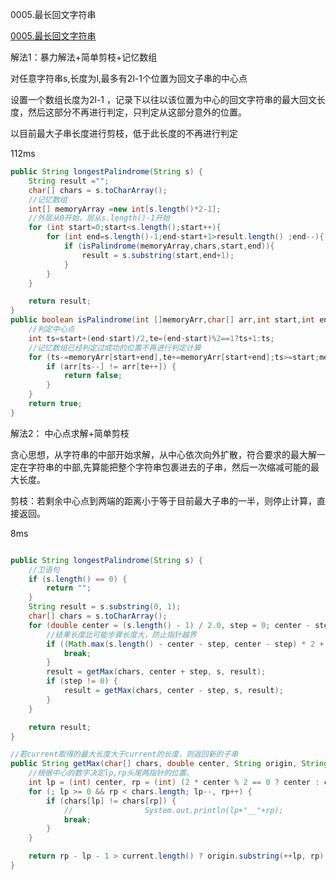 0005.最长回文字符串

[0005.最长回文字符串
](https://leetcode-cn.com/problems/longest-palindromic-substring/)

解法1：暴力解法+简单剪枝+记忆数组

对任意字符串s,长度为l,最多有2l-1个位置为回文子串的中心点

设置一个数组长度为2l-1 ，记录下以往以该位置为中心的回文字符串的最大回文长度，然后这部分不再进行判定，只判定从这部分意外的位置。

以目前最大子串长度进行剪枝，低于此长度的不再进行判定

112ms

```java
public String longestPalindrome(String s) {
    String result ="";
    char[] chars = s.toCharArray();
    //记忆数组
    int[] memoryArray =new int[s.length()*2-1];
    //外层从0开始，层从s.length()-1开始
    for (int start=0;start<s.length();start++){
        for (int end=s.length()-1;end-start+1>result.length() ;end--){
            if (isPalindrome(memoryArray,chars,start,end)){
                result = s.substring(start,end+1);
            }
        }
    }

    return result;
}
public boolean isPalindrome(int []memoryArr,char[] arr,int start,int end){
    //判定中心点
    int ts=start+(end-start)/2,te=(end-start)%2==1?ts+1:ts;
    //记忆数组已经判定过成功的位置不再进行判定计算
    for (ts-=memoryArr[start+end],te+=memoryArr[start+end];ts>=start;memoryArr[start+end]+=1){
        if (arr[ts--] != arr[te++]) {
            return false;
        }
    }
    return true;
}
```

解法2： 中心点求解+简单剪枝

贪心思想，从字符串的中部开始求解，从中心依次向外扩散，符合要求的最大解一定在字符串的中部,先算能把整个字符串包裹进去的子串，然后一次缩减可能的最大长度。

剪枝：若剩余中心点到两端的距离小于等于目前最大子串的一半，则停止计算，直接返回。

8ms

```java

public String longestPalindrome(String s) {
    //卫语句
    if (s.length() == 0) {
        return "";
    }
    String result = s.substring(0, 1);
    char[] chars = s.toCharArray();
    for (double center = (s.length() - 1) / 2.0, step = 0; center - step >= 0; step += 0.5) {
        //结果长度比可能步骤长度大，防止指针越界
        if ((Math.max(s.length() - center - step, center - step) * 2 + 1) <= result.length()) {
            break;
        }
        result = getMax(chars, center + step, s, result);
        if (step != 0) {
            result = getMax(chars, center - step, s, result);
        }
    }

    return result;
}

//若current取得的最大长度大于current的长度，则返回新的子串
public String getMax(char[] chars, double center, String origin, String current) {
    //根据中心的数字决定lp,rp头尾两指针的位置。
    int lp = (int) center, rp = (int) (2 * center % 2 == 0 ? center : center + 1);
    for (; lp >= 0 && rp < chars.length; lp--, rp++) {
        if (chars[lp] != chars[rp]) {
            //                System.out.println(lp+"__"+rp);
            break;
        }
    }

    return rp - lp - 1 > current.length() ? origin.substring(++lp, rp) : current;
}
```



